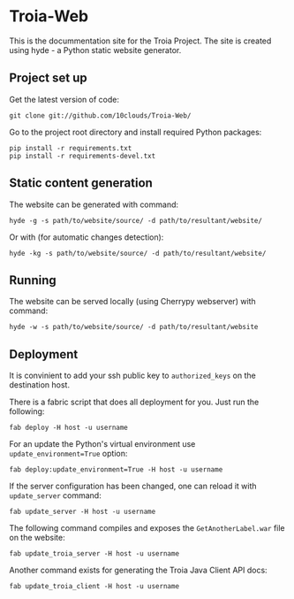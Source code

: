 Troia-Web
=========

This is the docummentation site for the Troia Project. The site is created using hyde - a Python static 
website generator.

Project set up
--------------

Get the latest version of code:

    git clone git://github.com/10clouds/Troia-Web/
    

Go to the project root directory and install required Python packages:
    
    pip install -r requirements.txt
    pip install -r requirements-devel.txt
    
Static content generation
-------------------------

The website can be generated with command:

    hyde -g -s path/to/website/source/ -d path/to/resultant/website/

Or with (for automatic changes detection):

    hyde -kg -s path/to/website/source/ -d path/to/resultant/website/
    
Running
-------

The website can be served locally (using Cherrypy webserver) with command:

    hyde -w -s path/to/website/source/ -d path/to/resultant/website
    
Deployment
----------

It is convinient to add your ssh public key to ``authorized_keys`` on the destination host.

There is a fabric script that does all deployment for you. Just run the following:

    fab deploy -H host -u username
    
For an update the Python's virtual environment use ``update_environment=True`` option:

    fab deploy:update_environment=True -H host -u username

If the server configuration has been changed, one can reload it with ``update_server`` command:

    fab update_server -H host -u username
    
The following command compiles and exposes the ``GetAnotherLabel.war`` file on the website:

    fab update_troia_server -H host -u username

Another command exists for generating the Troia Java Client API docs:

    fab update_troia_client -H host -u username
    
    
